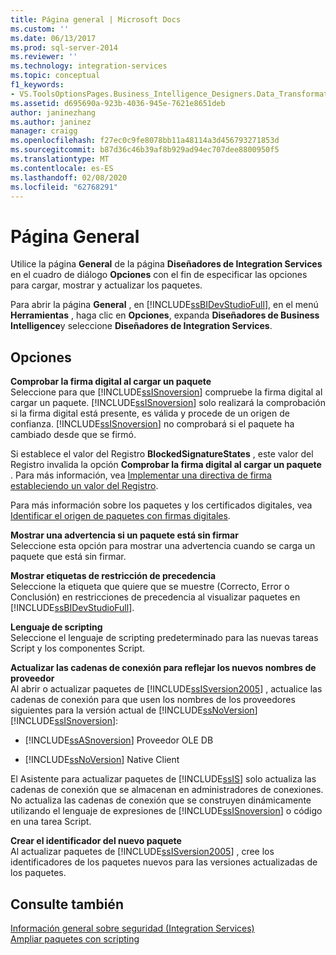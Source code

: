 ```yaml
---
title: Página general | Microsoft Docs
ms.custom: ''
ms.date: 06/13/2017
ms.prod: sql-server-2014
ms.reviewer: ''
ms.technology: integration-services
ms.topic: conceptual
f1_keywords:
- VS.ToolsOptionsPages.Business_Intelligence_Designers.Data_Transformation_Designers.General
ms.assetid: d695690a-923b-4036-945e-7621e8651deb
author: janinezhang
ms.author: janinez
manager: craigg
ms.openlocfilehash: f27ec0c9fe8078bb11a48114a3d456793271853d
ms.sourcegitcommit: b87d36c46b39af8b929ad94ec707dee8800950f5
ms.translationtype: MT
ms.contentlocale: es-ES
ms.lasthandoff: 02/08/2020
ms.locfileid: "62768291"
---
```

# <a name="general-page"></a>Página General
  Utilice la página **General** de la página **Diseñadores de Integration Services** en el cuadro de diálogo **Opciones** con el fin de especificar las opciones para cargar, mostrar y actualizar los paquetes.  
  
 Para abrir la página **General** , en [!INCLUDE[ssBIDevStudioFull](../includes/ssbidevstudiofull-md.md)], en el menú **Herramientas** , haga clic en **Opciones**, expanda **Diseñadores de Business Intelligence**y seleccione **Diseñadores de Integration Services**.  
  
## <a name="options"></a>Opciones  
 **Comprobar la firma digital al cargar un paquete**  
 Seleccione para que [!INCLUDE[ssISnoversion](../includes/ssisnoversion-md.md)] compruebe la firma digital al cargar un paquete. [!INCLUDE[ssISnoversion](../includes/ssisnoversion-md.md)] solo realizará la comprobación si la firma digital está presente, es válida y procede de un origen de confianza. [!INCLUDE[ssISnoversion](../includes/ssisnoversion-md.md)] no comprobará si el paquete ha cambiado desde que se firmó.  
  
 Si establece el valor del Registro **BlockedSignatureStates** , este valor del Registro invalida la opción **Comprobar la firma digital al cargar un paquete** . Para más información, vea [Implementar una directiva de firma estableciendo un valor del Registro](implement-a-signing-policy-by-setting-a-registry-value.md).  
  
 Para más información sobre los paquetes y los certificados digitales, vea [Identificar el origen de paquetes con firmas digitales](security/identify-the-source-of-packages-with-digital-signatures.md).  
  
 **Mostrar una advertencia si un paquete está sin firmar**  
 Seleccione esta opción para mostrar una advertencia cuando se carga un paquete que está sin firmar.  
  
 **Mostrar etiquetas de restricción de precedencia**  
 Seleccione la etiqueta que quiere que se muestre (Correcto, Error o Conclusión) en restricciones de precedencia al visualizar paquetes en [!INCLUDE[ssBIDevStudioFull](../includes/ssbidevstudiofull-md.md)].  
  
 **Lenguaje de scripting**  
 Seleccione el lenguaje de scripting predeterminado para las nuevas tareas Script y los componentes Script.  
  
 **Actualizar las cadenas de conexión para reflejar los nuevos nombres de proveedor**  
 Al abrir o actualizar paquetes de [!INCLUDE[ssISversion2005](../includes/ssisversion2005-md.md)] , actualice las cadenas de conexión para que usen los nombres de los proveedores siguientes para la versión actual de [!INCLUDE[ssNoVersion](../includes/ssnoversion-md.md)][!INCLUDE[ssISnoversion](../includes/ssisnoversion-md.md)]:  
  
-   [!INCLUDE[ssASnoversion](../includes/ssasnoversion-md.md)] Proveedor OLE DB  
  
-   [!INCLUDE[ssNoVersion](../includes/ssnoversion-md.md)] Native Client  
  
 El Asistente para actualizar paquetes de [!INCLUDE[ssIS](../includes/ssis-md.md)] solo actualiza las cadenas de conexión que se almacenan en administradores de conexiones. No actualiza las cadenas de conexión que se construyen dinámicamente utilizando el lenguaje de expresiones de [!INCLUDE[ssISnoversion](../includes/ssisnoversion-md.md)] o código en una tarea Script.  
  
 **Crear el identificador del nuevo paquete**  
 Al actualizar paquetes de [!INCLUDE[ssISversion2005](../includes/ssisversion2005-md.md)] , cree los identificadores de los paquetes nuevos para las versiones actualizadas de los paquetes.  
  
## <a name="see-also"></a>Consulte también  
 [Información general sobre seguridad &#40;Integration Services&#41;](security/security-overview-integration-services.md)   
 [Ampliar paquetes con scripting](extending-packages-scripting/extending-packages-with-scripting.md)  
  
  

